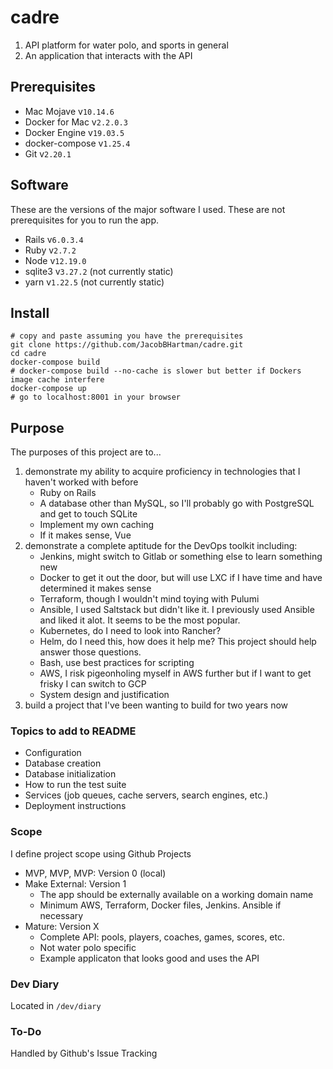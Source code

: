 # cadre
1. API platform for water polo, and sports in general
2. An application that interacts with the API 

## Prerequisites
- Mac Mojave v`10.14.6`
- Docker for Mac v`2.2.0.3`
- Docker Engine v`19.03.5`
- docker-compose v`1.25.4`
- Git v`2.20.1`

## Software
These are the versions of the major software I used. These are not prerequisites for you to run the app.
- Rails v`6.0.3.4`
- Ruby v`2.7.2`
- Node v`12.19.0`
- sqlite3 v`3.27.2` (not currently static)
- yarn v`1.22.5` (not currently static)

## Install
```
# copy and paste assuming you have the prerequisites
git clone https://github.com/JacobBHartman/cadre.git
cd cadre
docker-compose build
# docker-compose build --no-cache is slower but better if Dockers image cache interfere
docker-compose up
# go to localhost:8001 in your browser
```

## Purpose
The purposes of this project are to...
1. demonstrate my ability to acquire proficiency in technologies that I haven't worked with before
    - Ruby on Rails
    - A database other than MySQL, so I'll probably go with PostgreSQL and get to touch SQLite
    - Implement my own caching
    - If it makes sense, Vue
2. demonstrate a complete aptitude for the DevOps toolkit including:
    - Jenkins, might switch to Gitlab or something else to learn something new
    - Docker to get it out the door, but will use LXC if I have time and have determined it makes sense
    - Terraform, though I wouldn't mind toying with Pulumi
    - Ansible, I used Saltstack but didn't like it. I previously used Ansible and liked it alot. It seems to be the most popular.
    - Kubernetes, do I need to look into Rancher?
    - Helm, do I need this, how does it help me? This project should help answer those questions.
    - Bash, use best practices for scripting
    - AWS, I risk pigeonholing myself in AWS further but if I want to get frisky I can switch to GCP
    - System design and justification
3. build a project that I've been wanting to build for two years now 

### Topics to add to README
* Configuration
* Database creation
* Database initialization
* How to run the test suite
* Services (job queues, cache servers, search engines, etc.)
* Deployment instructions

### Scope
I define project scope using Github Projects
- MVP, MVP, MVP: Version 0 (local)
- Make External: Version 1
    - The app should be externally available on a working domain name
    - Minimum AWS, Terraform, Docker files, Jenkins. Ansible if necessary
- Mature: Version X
    - Complete API: pools, players, coaches, games, scores, etc.
    - Not water polo specific
    - Example applicaton that looks good and uses the API

### Dev Diary
Located in `/dev/diary`

### To-Do
Handled by Github's Issue Tracking

